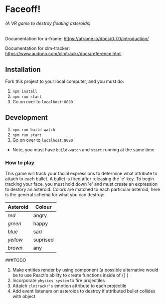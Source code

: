 # Faceoff!
###### (A VR game to destroy floating asteroids)
Documentation for a-frame: https://aframe.io/docs/0.7.0/introduction/

Documentation for clm-tracker: https://www.auduno.com/clmtrackr/docs/reference.html



## Installation
Fork this project to your local computer, and you must do: 
1. `npm install`
2. `npm run start`
3. Go on over to `localhost:8080`

## Development
1. `npm run build-watch`
2. `npm run start`
3. Go on over to `localhost:8080`
* Note, you must have `build-watch` and `start` running at the same time

### How to play
This game will track your facial expressions to determine what attribute to attach to each bullet. 
A bullet is fired after releasing the 'e' key. To begin tracking your face, you must hold down 'e'
and must create an expression to destory an asteroid. Colors are matched to each particular asteroid, 
here is the general schema for what you can destroy: 

| Asteroid | Colour | 
| -------- | ------ | 
|  *red*   | angry  | 
|  *green* | happy  | 
|  *blue*  |  sad   | 
|  *yellow* | suprised | 
|  *brown* |   any  |

###TODO
1. Make entities render by using component  (a possible alternative would be to use React's ability to create functions inside of {} )
2. Incorporate `physics system` to fire projectiles
3. Attatch `clmtrackr's` emotion attribute to each projectile
4. Add event listeners on asteroids to destroy if attributed bullet collides with object





